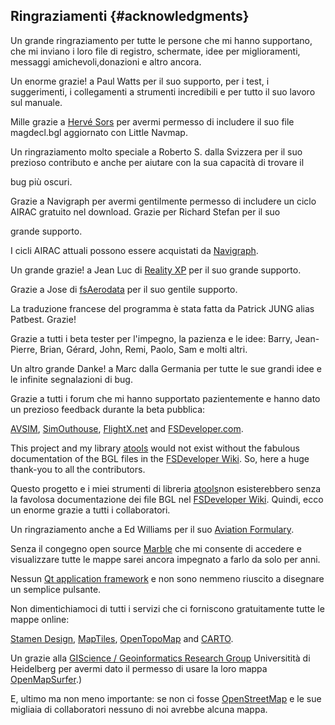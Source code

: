 ## Ringraziamenti {#acknowledgments}

Un grande ringraziamento per tutte le persone che mi hanno supportano, che mi inviano i loro file di registro, schermate, idee per miglioramenti,
messaggi amichevoli,donazioni e altro ancora.

Un enorme grazie! a Paul Watts per il suo supporto, per i test, i suggerimenti, i collegamenti a strumenti incredibili e per tutto il suo lavoro sul manuale.

Mille grazie a [Hervé Sors](http://www.aero.sors.fr) per avermi permesso di includere il suo file magdecl.bgl aggiornato con Little Navmap.

Un ringraziamento molto speciale a Roberto S. dalla Svizzera per il suo prezioso contributo e anche per aiutare con la sua capacità di trovare il

bug più oscuri.

Grazie a Navigraph per avermi gentilmente permesso di includere un ciclo AIRAC gratuito nel download. Grazie per Richard Stefan per il suo

grande supporto. 

I cicli AIRAC attuali possono essere acquistati da  [Navigraph](http://www.navigraph.com).

Un grande grazie! a Jean Luc di [Reality XP](http://www.reality-xp.com) per il suo grande supporto.

Grazie a Jose di [fsAerodata](https://www.fsaerodata.com/) per il suo gentile supporto.

La traduzione francese del programma è stata fatta da Patrick JUNG alias Patbest. Grazie!

Grazie a tutti i beta tester per l'impegno, la pazienza e le idee: Barry, Jean-Pierre, Brian, Gérard, John, Remi, Paolo, Sam e molti altri.

Un altro grande Danke! a Marc dalla Germania per tutte le sue grandi idee e le infinite segnalazioni di bug.

Grazie a tutti i forum che mi hanno supportato pazientemente e hanno dato un prezioso feedback durante la beta pubblica:

[AVSIM](http://www.avsim.com), [SimOuthouse](http://www.sim-outhouse.com), [FlightX.net](http://flightx.net) and [FSDeveloper.com](http://www.fsdeveloper.com).

This project and my library [atools](https://github.com/albar965/atools) would not exist without the fabulous documentation of the BGL files in the [FSDeveloper Wiki](http://www.fsdeveloper.com/wiki). So, here a huge thank-you to all the contributors.

Questo progetto e i miei strumenti di libreria [atools](https://github.com/albar965/atools)non esisterebbero senza la favolosa documentazione dei file BGL nel [FSDeveloper Wiki](http://www.fsdeveloper.com/wiki). Quindi, ecco un enorme grazie a tutti i collaboratori.

Un ringraziamento anche a Ed Williams per il suo [Aviation Formulary](http://williams.best.vwh.net/avform.htm).

Senza il congegno open source [Marble](https://marble.kde.org) che mi consente di accedere e visualizzare tutte le mappe sarei ancora impegnato a farlo da solo per anni.

Nessun [Qt application framework](https://www.qt.io) e non sono nemmeno riuscito a disegnare un semplice pulsante.

Non dimentichiamoci di tutti i servizi che ci forniscono gratuitamente tutte le mappe online:

[Stamen Design](http://maps.stamen.com), [MapTiles](http://maptiles.xyz), [OpenTopoMap](http://www.opentopomap.org) and [CARTO](https://carto.com/).

Un grazie alla [GIScience / Geoinformatics Research Group](http://www.geog.uni-heidelberg.de/gis/index_en.html) Universitità di Heidelberg  per avermi dato il permesso di usare la loro mappa [OpenMapSurfer](http://korona.geog.uni-heidelberg.de).)

E, ultimo ma non meno importante: se non ci fosse [OpenStreetMap](http://www.openstreetmap.org) e le sue migliaia di collaboratori nessuno di noi avrebbe alcuna mappa.



